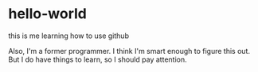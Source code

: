 # hello-world
this is me learning how to use github

Also, I'm a former programmer. I think I'm smart enough to figure this out.
But I do have things to learn, so I should pay attention.
